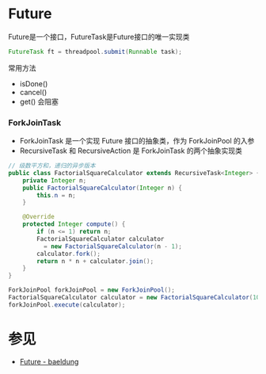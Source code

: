 # Future
Future是一个接口，FutureTask是Future接口的唯一实现类
```java
FutureTask ft = threadpool.submit(Runnable task);
```

常用方法
- isDone()
- cancel()
- get() 会阻塞

### ForkJoinTask
- ForkJoinTask 是一个实现 Future 接口的抽象类，作为 ForkJoinPool 的入参
- RecursiveTask 和 RecursiveAction 是 ForkJoinTask 的两个抽象实现类

```java
// 级数平方和，递归的异步版本
public class FactorialSquareCalculator extends RecursiveTask<Integer> {
    private Integer n;
    public FactorialSquareCalculator(Integer n) {
        this.n = n;
    }

    @Override
    protected Integer compute() {
        if (n <= 1) return n;
        FactorialSquareCalculator calculator 
          = new FactorialSquareCalculator(n - 1);
        calculator.fork();
        return n * n + calculator.join();
    }
}
```
```java
ForkJoinPool forkJoinPool = new ForkJoinPool();
FactorialSquareCalculator calculator = new FactorialSquareCalculator(10);
forkJoinPool.execute(calculator);
```

# 参见
- [Future - baeldung](https://www.baeldung.com/java-future)